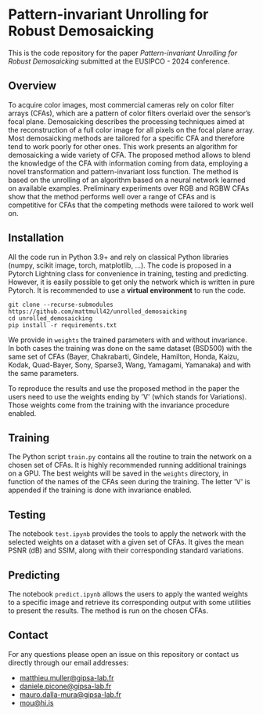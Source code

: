 # Pattern-invariant Unrolling for Robust Demosaicking

This is the code repository for the paper _Pattern-invariant Unrolling for Robust Demosaicking_ submitted at the EUSIPCO - 2024 conference.

## Overview

To acquire color images, most commercial cameras
rely on color filter arrays (CFAs), which are a pattern of
color filters overlaid over the sensor’s focal plane. Demosaicking
describes the processing techniques aimed at the reconstruction
of a full color image for all pixels on the focal plane array.
Most demosaicking methods are tailored for a specific CFA and
therefore tend to work poorly for other ones. This work
presents an algorithm for demosaicking a wide variety of CFA.
The proposed method allows to blend the knowledge of the
CFA with information coming from data, employing a novel
transformation and pattern-invariant loss function. The method
is based on the unrolling of an algorithm based on a neural
network learned on available examples. Preliminary experiments
over RGB and RGBW CFAs show that the method performs
well over a range of CFAs and is competitive for CFAs that the
competing methods were tailored to work well on.

## Installation

All the code run in Python 3.9+ and rely on classical Python libraries (numpy, scikit image, torch, matplotlib, ...). The code is proposed in a Pytorch Lightning class for convenience in training, testing and predicting. However, it is easily possible to get only the network which is written in pure Pytorch. It is recommended to use a **virtual environment** to run the code.

```
git clone --recurse-submodules https://github.com/mattmull42/unrolled_demosaicking
cd unrolled_demosaicking
pip install -r requirements.txt
```

We provide in `weights` the trained parameters with and without invariance. In both cases the training was done on the same dataset (BSD500) with the same set of CFAs (Bayer, Chakrabarti, Gindele, Hamilton, Honda, Kaizu, Kodak, Quad-Bayer, Sony, Sparse3, Wang, Yamagami, Yamanaka) and with the same parameters.

To reproduce the results and use the proposed method in the paper the users need to use the weights ending by 'V' (which stands for Variations). Those weights come from the training with the invariance procedure enabled.

## Training

The Python script `train.py` contains all the routine to train the network on a chosen set of CFAs. It is highly recommended running additional trainings on a GPU. The best weights will be saved in the `weights` directory, in function of the names of the CFAs seen during the training. The letter 'V' is appended if the training is done with invariance enabled.

## Testing

The notebook `test.ipynb` provides the tools to apply the network with the selected weights on a dataset with a given set of CFAs. It gives the mean PSNR (dB) and SSIM, along with their corresponding standard variations.

## Predicting

The notebook `predict.ipynb` allows the users to apply the wanted weights to a specific image and retrieve its corresponding output with some utilities to present the results. The method is run on the chosen CFAs.

## Contact

For any questions please open an issue on this repository or contact us directly through our email addresses:

- matthieu.muller@gipsa-lab.fr
- daniele.picone@gipsa-lab.fr
- mauro.dalla-mura@gipsa-lab.fr
- mou@hi.is
